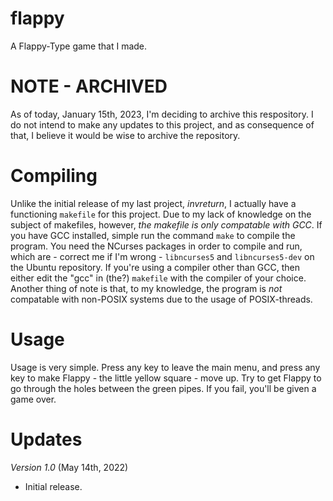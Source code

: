 # flappy
A Flappy-Type game that I made.

# NOTE - ARCHIVED
  As of today, January 15th, 2023, I'm deciding to archive this respository. I do not intend to make any updates to this project, and as consequence of that, I believe it would be wise to archive the repository.

# Compiling
Unlike the initial release of my last project, *invreturn*, I actually have a functioning ``makefile`` for this project. Due to my lack of knowledge on the subject of makefiles, however, *the makefile is only compatable with GCC*. If you have GCC installed, simple run the command ``make`` to compile the program. You need the NCurses packages in order to compile and run, which are - correct me if I'm wrong - ``libncurses5`` and ``libncurses5-dev`` on the Ubuntu repository. If you're using a compiler other than GCC, then either edit the "gcc" in (the?) ``makefile`` with the compiler of your choice.
Another thing of note is that, to my knowledge, the program is *not* compatable with non-POSIX systems due to the usage of POSIX-threads. 

# Usage
Usage is very simple. Press any key to leave the main menu, and press any key to make Flappy - the little yellow square - move up. Try to get Flappy to go through the holes between the green pipes. If you fail, you'll be given a game over.

# Updates

*Version 1.0* (May 14th, 2022)
- Initial release.
